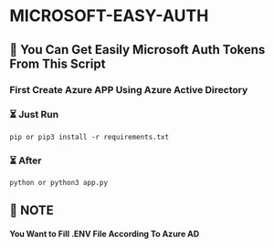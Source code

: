 # MICROSOFT-EASY-AUTH

## 📢 You Can Get Easily Microsoft Auth Tokens From This Script

### First Create Azure APP Using Azure Active Directory

### ⏳ Just Run 

```
pip or pip3 install -r requirements.txt 

```

### ⏳ After

```
python or python3 app.py

```

## 🏮 NOTE
#### You Want to Fill .ENV File According To Azure AD
